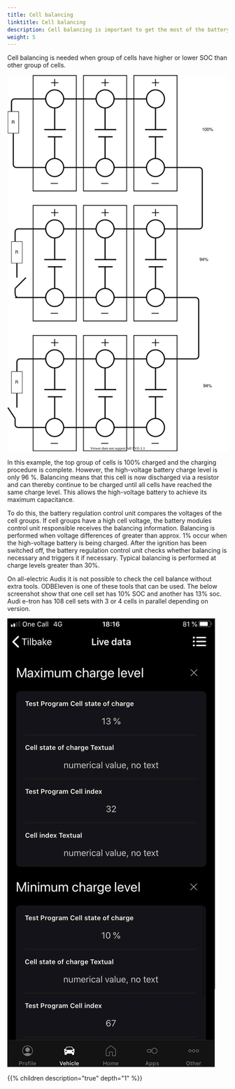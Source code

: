 ```yaml
---
title: Cell balancing
linktitle: Cell balancing 
description: Cell balancing is important to get the most of the battery. 
weight: 5
---
```


Cell balancing is needed when group of cells have higher or lower SOC than other group of cells.

![Cell balancing](cellbalancing.drawio.svg "Cell balancing")

In this example, the top group of cells is 100% charged and the charging procedure is complete.
However, the high-voltage battery charge level is only 96 %. Balancing means that this cell is now discharged via a resistor and can thereby continue to be charged until all cells have reached the same charge level. This allows the high-voltage battery to achieve its maximum capacitance.

To do this, the battery regulation control unit compares the voltages of the cell groups. If cell groups have a high cell voltage, the battery modules control unit responsible receives the balancing information. Balancing is performed when voltage differences of greater than approx. 1% occur when the high-voltage battery is being charged. After the ignition has been switched off, the battery regulation control unit checks whether balancing is necessary and triggers it if necessary. Typical balancing is performed at charge levels greater than 30%.

On all-electric Audis it is not possible to check the cell balance without extra tools. ODBEleven is one of these tools that can be used. The below screenshot show that one cell set has 10% SOC and another has 13% soc. Audi e-tron has 108 cell sets with 3 or 4 cells in parallel depending on version.

![OBDEleven](obdeleven.png "Cell info from OBDEleven")

{{% children description="true" depth="1" %}}
